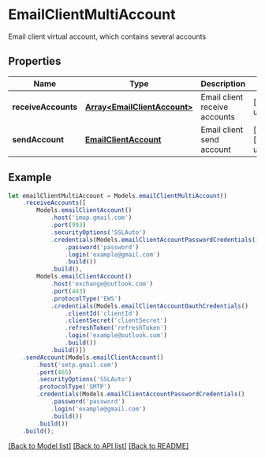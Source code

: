 # EmailClientMultiAccount

Email client virtual account, which contains several accounts             

## Properties
Name | Type | Description | Notes
---- | ---- | ----------- | -----
**receiveAccounts** | [**Array&lt;EmailClientAccount&gt;**](EmailClientAccount.md) | Email client receive accounts              | [default to undefined]
**sendAccount** | [**EmailClientAccount**](EmailClientAccount.md) | Email client send account              | [optional] [default to undefined]


## Example
```typescript
let emailClientMultiAccount = Models.emailClientMultiAccount()
    .receiveAccounts([
        Models.emailClientAccount()
            .host('imap.gmail.com')
            .port(993)
            .securityOptions('SSLAuto')
            .credentials(Models.emailClientAccountPasswordCredentials()
                .password('password')
                .login('example@gmail.com')
                .build())
            .build(),
        Models.emailClientAccount()
            .host('exchange@outlook.com')
            .port(443)
            .protocolType('EWS')
            .credentials(Models.emailClientAccountOauthCredentials()
                .clientId('clientId')
                .clientSecret('clientSecret')
                .refreshToken('refreshToken')
                .login('example@outlook.com')
                .build())
            .build()])
    .sendAccount(Models.emailClientAccount()
        .host('smtp.gmail.com')
        .port(465)
        .securityOptions('SSLAuto')
        .protocolType('SMTP')
        .credentials(Models.emailClientAccountPasswordCredentials()
            .password('password')
            .login('example@gmail.com')
            .build())
        .build())
    .build();
```


[[Back to Model list]](README.md#documentation-for-models) [[Back to API list]](README.md#documentation-for-api-endpoints) [[Back to README]](README.md)
